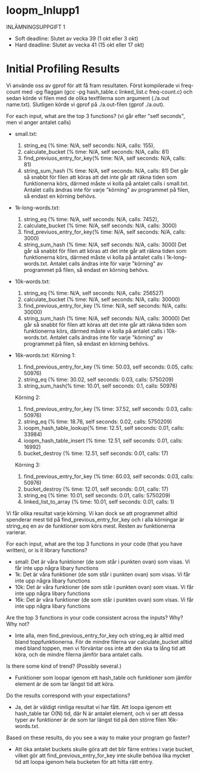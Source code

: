 # Ioopm_Inlupp1


INLÄMNINGSUPPGIFT 1 

- Soft deadline: Slutet av vecka 39 (1 okt eller 3 okt)
- Hard deadline: Slutet av vecka 41 (15 okt eller 17 okt)



# Initial Profiling Results

Vi använde oss av gprof för att få fram resultaten. Först kompilerade vi freq-count med -pg flaggan (gcc -pg hash_table.c linked_list.c freq-count.c) och sedan körde vi filen med de olika textfilerna som argument (./a.out name.txt). Slutligen körde vi gprof på ./a.out-filen (gprof ./a.out).

For each input, what are the top 3 functions? (vi går efter "self seconds", men vi anger antalet calls)

- small.txt: 
    1) string_eq (% time: N/A, self seconds: N/A, calls: 155), 
    2) calculate_bucket (% time: N/A, self seconds: N/A, calls: 81)
    3) find_previuos_entry_for_key(% time: N/A, self seconds: N/A, calls: 81)
    4) string_sum_hash (% time: N/A, self seconds: N/A, calls: 81)
Det går så snabbt för filen att köras att det inte går att räkna tiden som funktionerna körs, därmed måste vi kolla på antalet calls i small.txt. Antalet calls ändras inte för varje "körning" av programmet på filen, så endast en körning behövs.

- 1k-long-words.txt:
    1) string_eq (% time: N/A, self seconds: N/A, calls: 7452), 
    2) calculate_bucket (% time: N/A, self seconds: N/A, calls: 3000)
    3) find_previuos_entry_for_key(% time: N/A, self seconds: N/A, calls: 3000)
    4) string_sum_hash (% time: N/A, self seconds: N/A, calls: 3000)
Det går så snabbt för filen att köras att det inte går att räkna tiden som funktionerna körs, därmed måste vi kolla på antalet calls i 1k-long-words.txt. Antalet calls ändras inte för varje "körning" av programmet på filen, så endast en körning behövs.

- 10k-words.txt: 
    1) string_eq (% time: N/A, self seconds: N/A, calls: 256527)
    2) calculate_bucket (% time: N/A, self seconds: N/A, calls: 30000)
    3) find_previous_entry_for_key (% time: N/A, self seconds: N/A, calls: 30000)
    4) string_sum_hash (% time: N/A, self seconds: N/A, calls: 30000)
Det går så snabbt för filen att köras att det inte går att räkna tiden som funktionerna körs, därmed måste vi kolla på antalet calls i 10k-words.txt. Antalet calls ändras inte för varje "körning" av programmet på filen, så endast en körning behövs.
    
- 16k-words.txt:
    Körning 1:
    1) find_previous_entry_for_key (% time: 50.03, self seconds: 0.05, calls: 50976)
    2) string_eq (% time: 30.02, self seconds: 0.03, calls: 5750209)
    3) string_sum_hash(% time: 10.01,  self seconds: 0.1, calls: 50976)

    Körning 2:
    1) find_previous_entry_for_key (% time: 37.52, self seconds: 0.03, calls: 50976)
    2) string_eq (% time: 18.76, self seconds: 0.02, calls: 5750209)
    3) ioopm_hash_table_lookup(% time: 12.51,  self seconds: 0.01, calls: 33984)
    4) ioopm_hash_table_insert (% time: 12.51, self seconds: 0.01, calls: 16992)
    5) bucket_destroy (% time: 12.51,  self seconds: 0.01, calls: 17)

    Körning 3:
    1) find_previous_entry_for_key (% time: 60.03, self seconds: 0.03, calls: 50976)
    2) bucket_destroy (% time: 12.01,  self seconds: 0.01, calls: 17)
    3) string_eq (% time: 10.01, self seconds: 0.01, calls: 5750209)
    4) linked_list_to_array (% time: 10.01,  self seconds: 0.01, calls: 1)

Vi får olika resultat varje körning. Vi kan dock se att programmet alltid spenderar mest tid på find_previous_entry_for_key och i alla körningar är string_eq en av de funktioner som körs mest. Resten av funktionerna varierar.  

For each input, what are the top 3 functions in your code (that you have written), or is it library functions?
- small: Det är våra funktioner (de som står i punkten ovan) som visas. Vi får inte upp några libary functions
- 1k: Det är våra funktioner (de som står i punkten ovan) som visas. Vi får inte upp några libary functions
- 10k: Det är våra funktioner (de som står i punkten ovan) som visas. Vi får inte upp några libary functions
- 16k: Det är våra funktioner (de som står i punkten ovan) som visas. Vi får inte upp några libary functions

Are the top 3 functions in your code consistent across the inputs? Why? Why not?
- Inte alla, men find_previous_entry_for_key och string_eq är alltid med bland toppfunktionerna. För de mindre filerna var calculate_bucket alltid med bland toppen, men vi förväntar oss inte att den ska ta lång tid att köra, och de mindre filerna jämför bara antalet calls.

Is there some kind of trend? (Possibly several.)
- Funktioner som loopar igenom ett hash_table och funktioner som jämför element är de som tar längst tid att köra. 

Do the results correspond with your expectations?
- Ja, det är väldigt rimliga resultat vi har fått. Att loopa igenom ett hash_table tar O(N) tid, där N är antalet element, och vi ser att dessa typer av funktioner är de som tar längst tid på den större filen 16k-words.txt. 

Based on these results, do you see a way to make your program go faster?
- Att öka antalet buckets skulle göra att det blir färre entries i varje bucket, vilket gör att find_previous_entry_for_key inte skulle behöva lika mycket tid att loopa igenom hela bucketen för att hitta rätt entry. 

